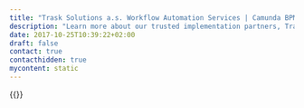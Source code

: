```yaml
---
title: "Trask Solutions a.s. Workflow Automation Services | Camunda BPM"
description: "Learn more about our trusted implementation partners, Trask solutions a.s.. Camunda is the leader for workflow automation & business process management. Get your 30 day trial today. "
date: 2017-10-25T10:39:22+02:00
draft: false
contact: true
contacthidden: true
mycontent: static
---
```

{{<partner-single
company="Trask solutions a.s."
type="si"
website="http://www.trask.cz"
countrycode="CZ"
city="Praha"
description="<p>Trask solutions is a prominent consultation and technology company helping its clients takes advantage of information technology to develop their business and to introduce new products and services. Their profound knowledge of the fields their clients work in is used, as well as their knowledge in the area of integration, consolidation, implementation, development and administration of IT solutions.</p>"
siregion="emea"
level="certified"
logo="//images.ctfassets.net/vpidbgnakfvf/6nWFB0fLjOGWEsaWcY2MiM/6cbd7d43654b7f1c9c115cc0a23f15be/Trasksolutionsas.png">}}